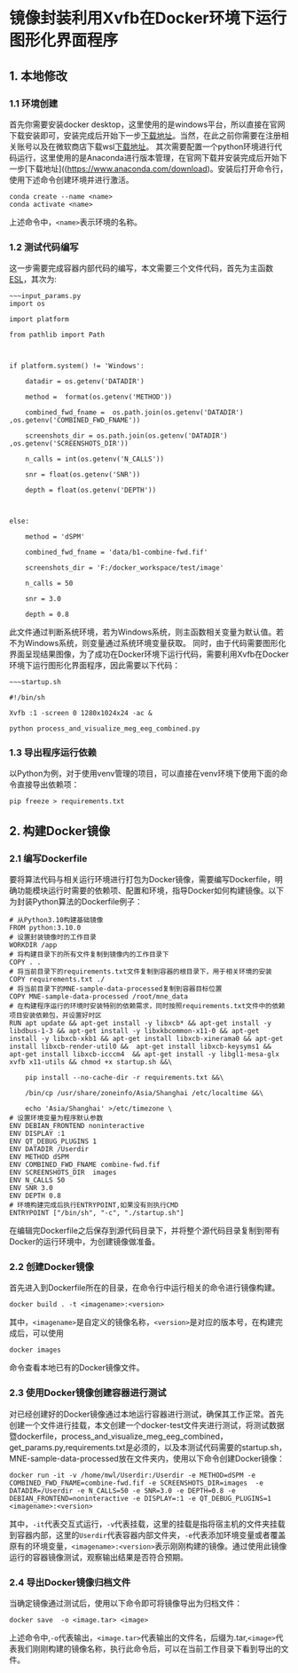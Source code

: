 # 镜像封装利用Xvfb在Docker环境下运行图形化界面程序
## 1. 本地修改
### 1.1 环境创建
  首先你需要安装docker desktop，这里使用的是windows平台，所以直接在官网下载安装即可，安装完成后开始下一步[下载地址](https://docs.docker.com/desktop/install/windows-install/)。当然，在此之前你需要在注册相关账号以及在微软商店下载wsl[下载地址](https://learn.microsoft.com/en-us/windows/wsl/install)。
  其次需要配置一个python环境进行代码运行，这里使用的是Anaconda进行版本管理，在官网下载并安装完成后开始下一步[下载地址]((https://www.anaconda.com/download)。安装后打开命令行，使用下述命令创建环境并进行激活。

```
conda create --name <name>
conda activate <name>
```
上述命令中，`<name>`表示环境的名称。
### 1.2 测试代码编写
这一步需要完成容器内部代码的编写，本文需要三个文件代码，首先为主函数[ESL](https://github.com/842300143/process_and_visualize_meg_eeg_combined)，其次为:
```
~~~input_params.py
import os

import platform

from pathlib import Path

  

if platform.system() != 'Windows':

    datadir = os.getenv('DATADIR')

    method =  format(os.getenv('METHOD'))

    combined_fwd_fname =  os.path.join(os.getenv('DATADIR') ,os.getenv('COMBINED_FWD_FNAME'))

    screenshots_dir = os.path.join(os.getenv('DATADIR') ,os.getenv('SCREENSHOTS_DIR'))

    n_calls = int(os.getenv('N_CALLS'))

    snr = float(os.getenv('SNR'))

    depth = float(os.getenv('DEPTH'))

  

else:

    method = 'dSPM'

    combined_fwd_fname = 'data/b1-combine-fwd.fif'

    screenshots_dir = 'F:/docker_workspace/test/image'

    n_calls = 50

    snr = 3.0

    depth = 0.8
```
此文件通过判断系统环境，若为Windows系统，则主函数相关变量为默认值。若不为Windows系统，则变量通过系统环境变量获取。
同时，由于代码需要图形化界面呈现结果图像，为了成功在Docker环境下运行代码，需要利用Xvfb在Docker环境下运行图形化界面程序，因此需要以下代码：
```
~~~startup.sh

#!/bin/sh

Xvfb :1 -screen 0 1280x1024x24 -ac &

python process_and_visualize_meg_eeg_combined.py
```
### 1.3 导出程序运行依赖
以Python为例，对于使用venv管理的项目，可以直接在venv环境下使用下面的命令直接导出依赖项：
```
pip freeze > requirements.txt
```
## 2. 构建Docker镜像
### 2.1 编写Dockerfile
要将算法代码与相关运行环境进行打包为Docker镜像，需要编写Dockerfile，明确功能模块运行时需要的依赖项、配置和环境，指导Docker如何构建镜像。以下为封装Python算法的Dockerfile例子：
```
# 从Python3.10构建基础镜像
FROM python:3.10.0
# 设置封装镜像时的工作目录
WORKDIR /app
# 将构建目录下的所有文件复制到镜像内的工作目录下
COPY . .
# 将当前目录下的requirements.txt文件复制到容器的根目录下，用于相关环境的安装
COPY requirements.txt ./
# 将当前目录下的MNE-sample-data-processed复制到容器目标位置
COPY MNE-sample-data-processed /root/mne_data
# 在构建程序运行的环境时安装特别的依赖需求，同时按照requirements.txt文件中的依赖项目安装依赖包，并设置好时区
RUN apt update && apt-get install -y libxcb* && apt-get install -y libdbus-1-3 && apt-get install -y libxkbcommon-x11-0 && apt-get install -y libxcb-xkb1 && apt-get install libxcb-xinerama0 && apt-get install libxcb-render-util0 &&  apt-get install libxcb-keysyms1 && apt-get install libxcb-icccm4  && apt-get install -y libgl1-mesa-glx xvfb x11-utils && chmod +x startup.sh &&\

    pip install --no-cache-dir -r requirements.txt &&\

    /bin/cp /usr/share/zoneinfo/Asia/Shanghai /etc/localtime &&\

    echo 'Asia/Shanghai' >/etc/timezone \
# 设置环境变量为程序默认参数
ENV DEBIAN_FRONTEND noninteractive
ENV DISPLAY :1
ENV QT_DEBUG_PLUGINS 1
ENV DATADIR /Userdir
ENV METHOD dSPM
ENV COMBINED_FWD_FNAME combine-fwd.fif
ENV SCREENSHOTS_DIR  images
ENV N_CALLS 50
ENV SNR 3.0
ENV DEPTH 0.8
# 环境构建完成后执行ENTRYPOINT,如果没有则执行CMD
ENTRYPOINT ["/bin/sh", "-c", "./startup.sh"]
```
在编辑完Dockerfile之后保存到源代码目录下，并将整个源代码目录复制到带有Docker的运行环境中，为创建镜像做准备。
### 2.2 创建Docker镜像
首先进入到Dockerfile所在的目录，在命令行中运行相关的命令进行镜像构建。
```
docker build . -t <imagename>:<version>
```
其中，`<imagename>`是自定义的镜像名称，`<version>`是对应的版本号，在构建完成后，可以使用
```
docker images
```
命令查看本地已有的Docker镜像文件。
### 2.3 使用Docker镜像创建容器进行测试
对已经创建好的Docker镜像通过本地运行容器进行测试，确保其工作正常。首先创建一个文件进行挂载，本文创建一个docker-test文件夹进行测试，将测试数据暨dockerfile，process_and_visualize_meg_eeg_combined，get_params.py,requirements.txt是必须的，以及本测试代码需要的startup.sh，MNE-sample-data-processed放在文件夹内，使用以下命令创建Docker镜像：
```
docker run -it -v /home/mwl/Userdir:/Userdir -e METHOD=dSPM -e COMBINED_FWD_FNAME=combine-fwd.fif -e SCREENSHOTS_DIR=images  -e DATADIR=/Userdir -e N_CALLS=50 -e SNR=3.0 -e DEPTH=0.8 -e DEBIAN_FRONTEND=noninteractive -e DISPLAY=:1 -e QT_DEBUG_PLUGINS=1 <imagename>:<version>
```
其中，`-it`代表交互式运行，`-v`代表挂载，这里的挂载是指将宿主机的文件夹挂载到容器内部，这里的`Userdir`代表容器内部文件夹，`-e`代表添加环境变量或者覆盖原有的环境变量，`<imagename>:<version>`表示刚刚构建的镜像。通过使用此镜像运行的容器镜像测试，观察输出结果是否符合预期。
### 2.4 导出Docker镜像归档文件
当确定镜像通过测试后，使用以下命令即可将镜像导出为归档文件：
```
docker save  -o <image.tar> <image>
```
上述命令中,`-o`代表输出，`<image.tar>`代表输出的文件名，后缀为.tar,`<image>`代表我们刚刚构建的镜像名称，执行此命令后，可以在当前工作目录下看到导出的文件。

